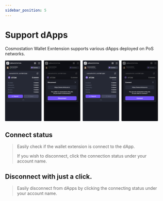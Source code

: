 ```yaml
---
sidebar_position: 5
---
```


# Support dApps

Cosmostation Wallet Exntension supports various dApps deployed on PoS networks.

![Support dApps](/img/guide/extension/dapp/connect.png)

## Connect status
> Easily check if the wallet extension is connect to the dApp.
>
> If you wish to disconnect, click the connection status under your account name.

## Disconnect with just a click.
> Easily disconnect from dApps by clicking the connecting status under your account name.
